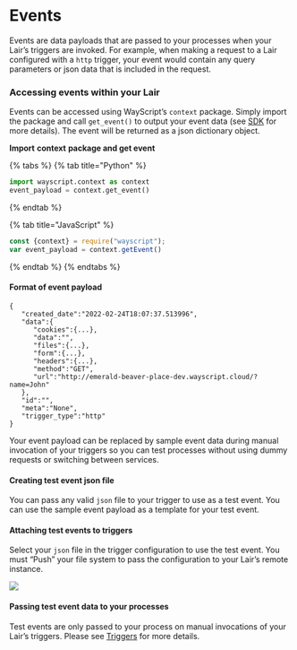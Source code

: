 # Events

Events are data payloads that are passed to your processes when your Lair’s triggers are invoked. For example, when making a request to a Lair configured with a `http` trigger, your event would contain any query parameters or json data that is included in the request.

### Access**ing** events within your Lair

Events can be accessed using WayScript’s `context` package. Simply import the package and call `get_event()` to output your event data (see [SDK](sdk/) for more details). The event will be returned as a json dictionary object.

**Import** **context** **package and get event**

{% tabs %}
{% tab title="Python" %}
```python
import wayscript.context as context
event_payload = context.get_event()
```
{% endtab %}

{% tab title="JavaScript" %}
```javascript
const {context} = require("wayscript");
var event_payload = context.getEvent()
```
{% endtab %}
{% endtabs %}

#### Format of event payload

```
{
   "created_date":"2022-02-24T18:07:37.513996",
   "data":{
      "cookies":{...},
      "data":"",
      "files":{...},  
      "form":{...},   
      "headers":{...},
      "method":"GET",
      "url":"http://emerald-beaver-place-dev.wayscript.cloud/?name=John"
   },
   "id":"",
   "meta":"None",
   "trigger_type":"http"
}
```

Your event payload can be replaced by sample event data during manual invocation of your triggers so you can test processes without using dummy requests or switching between services.

#### **Creating test event** **json** **file**

You can pass any valid `json` file to your trigger to use as a test event. You can use the sample event payload as a template for your test event.&#x20;

#### **Attaching test events to triggers**

Select your `json` file in the trigger configuration to use the test event. You must “Push” your file system to pass the configuration to your Lair’s remote instance.

![](https://codahosted.io/docs/2kDMDaZ6QP/blobs/bl-ZvkAGMtwpC/654a4729427fa7b799e060171153c156f4a780bd5bd1d78c6bea20bfeb67e513f8f71615a5a49aa22c59c714f14a281a253c50a0ec74c739d5cd080b5a53a910368b45e6d1b24539900cb506369a88615d7c456dbc8168751bda5e60fc66d73468975979)

#### **Passing test event data to your processes**

Test events are only passed to your process on manual invocations of your Lair’s triggers. Please see [Triggers](triggers.md) for more details. &#x20;
